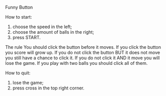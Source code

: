 Funny Button

How to start:
1) choose the speed in the left;
2) choose the amount of balls in the right;
3) press START.

The rule
You should click the button before it moves. If you click the button you score will grow up. If you do not click the button BUT it does not move you still have a chance to click it. If you do not click it AND it move you will lose the game. If you play with two balls you should click all of them.

How to quit:
1) lose the game;
2) press cross in the top right corner.

